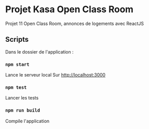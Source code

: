 # Projet Kasa Open Class Room

Projet 11 Open Class Room, annonces de logements avec ReactJS

## Scripts

Dans le dossier de l'application :

### `npm start`

Lance le serveur local
Sur [http://localhost:3000](http://localhost:3000)

### `npm test`

Lancer les tests

### `npm run build`

Compile l'application
